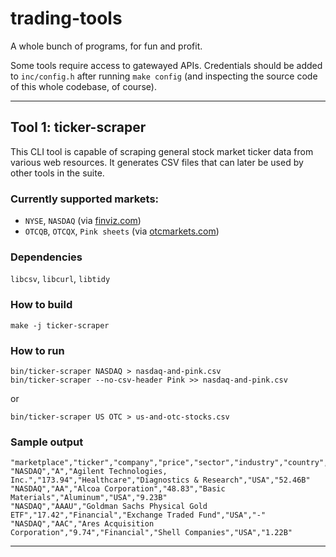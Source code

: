 # trading-tools

A whole bunch of programs, for fun and profit.

Some tools require access to gatewayed APIs. Credentials should be added to `inc/config.h` after running `make config` (and inspecting the source code of this whole codebase, of course).


------------------------------------------------------------------------------

## Tool 1: ticker-scraper

This CLI tool is capable of scraping general stock market ticker data from various web resources.  It generates CSV files that can later be used by other tools in the suite.


### Currently supported markets:
 - `NYSE`, `NASDAQ` (via [finviz.com](https://finviz.com))
 - `OTCQB`, `OTCQX`, `Pink sheets` (via [otcmarkets.com](https://otcmarkets.com))


### Dependencies

`libcsv`, `libcurl`, `libtidy`


### How to build

```console
make -j ticker-scraper
```


### How to run

```console
bin/ticker-scraper NASDAQ > nasdaq-and-pink.csv
bin/ticker-scraper --no-csv-header Pink >> nasdaq-and-pink.csv
```

or

```console
bin/ticker-scraper US OTC > us-and-otc-stocks.csv
```


### Sample output

```
"marketplace","ticker","company","price","sector","industry","country","marketcap"
"NASDAQ","A","Agilent Technologies, Inc.","173.94","Healthcare","Diagnostics & Research","USA","52.46B"
"NASDAQ","AA","Alcoa Corporation","48.83","Basic Materials","Aluminum","USA","9.23B"
"NASDAQ","AAAU","Goldman Sachs Physical Gold ETF","17.42","Financial","Exchange Traded Fund","USA","-"
"NASDAQ","AAC","Ares Acquisition Corporation","9.74","Financial","Shell Companies","USA","1.22B"
```

------------------------------------------------------------------------------
